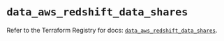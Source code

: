 # `data_aws_redshift_data_shares`

Refer to the Terraform Registry for docs: [`data_aws_redshift_data_shares`](https://registry.terraform.io/providers/hashicorp/aws/6.5.0/docs/data-sources/redshift_data_shares).
